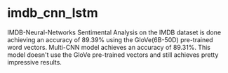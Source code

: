 # imdb_cnn_lstm
IMDB-Neural-Networks
Sentimental Analysis on the IMDB dataset is done achieving an accuracy of 89.39% using the GloVe(6B-50D) pre-trained word vectors.
Multi-CNN model achieves an accuracy of 89.31%. This model doesn't use the GloVe pre-trained vectors and still achieves pretty impressive results.
